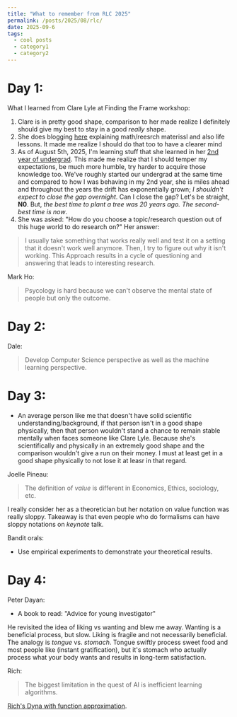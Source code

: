 ```yaml
---
title: "What to remember from RLC 2025"
permalink: /posts/2025/08/rlc/
date: 2025-09-6
tags:
  - cool posts
  - category1
  - category2
---
```


# Day 1:

What I learned from Clare Lyle at Finding the Frame workshop:
1. Clare is in pretty good shape, comparison to her made realize 
I definitely should give my best to stay in a good _really_ shape.
2. She does blogging [here](https://clarelyle.com/archive.html)
explaining math/reesrch materissl and also life lessons. It made me realize I should do 
that too to have a clearer mind
3. As of August 5th, 2025, I'm learning stuff that she learned in her [2nd year of undergrad](https://clarelyle.com/posts/2016-04-28-firstyearproofs.html). This made me realize that I should temper my
expectations, be much more humble, try harder to acquire those knowledge too. We've roughly started our undergrad at 
the same time and compared to how I was behaving in my 2nd year, she is miles ahead and throughout the years the drift 
has exponentially grown; _I shouldn't expect to close the gap overnight_. Can I close the gap? Let's be straight,
__N0__. But, _the best time to plant a tree was 20 years ago. The second-best time is now_.
4. She was asked: "How do you choose a topic/research question out of this huge world to do research on?"
Her answer:
> I usually take something that works really well and test it on a setting that it doesn't work
> well anymore. Then, I try to figure out why it isn't working. This
> Approach results in a cycle of questioning and answering that leads to interesting research.

Mark Ho:
> Psycology is hard because we can't observe the mental state of people but only the outcome.

# Day 2:

Dale:
> Develop Computer Science perspective as well as the machine learning perspective.

# Day 3:

- An average person like me that doesn't have solid scientific understanding/background, if that person isn't in a good
shape physically, then that person wouldn't stand a chance to remain stable mentally when faces someone like Clare Lyle.
Because she's scientifically and physically in an extremely good shape and the comparison wouldn't give a run on their
money. I must at least get in a good shape physically to not lose it at leasr in that regard.

Joelle Pineau:
> The definition of _value_ is different in Economics, Ethics, sociology, etc.

I really consider her as a theoretician but her notation on value function was really sloppy. Takeaway is that even 
people who do formalisms can have sloppy notations on _keynote_ talk.

Bandit orals:
- Use empirical experiments to demonstrate your theoretical results.

# Day 4:

Peter Dayan:
 
- A book to read: "Advice for young investigator"

He revisited the idea of liking vs wanting and blew me away. Wanting is a beneficial process, but slow. Liking is
fragile and not necessarily beneficial. The analogy is _tongue_ vs. _stomach_. Tongue swiftly process sweet food and 
most people like (instant gratification), but it's stomach who actually process what your body wants and results in
long-term satisfaction.

Rich:
> The biggest limitation in the quest of AI is inefficient learning algorithms.

[Rich's Dyna with function approximation](https://drive.google.com/drive/folders/1cMJWR90IkMxWngWpjOtD-qdLS_a7KiYL).